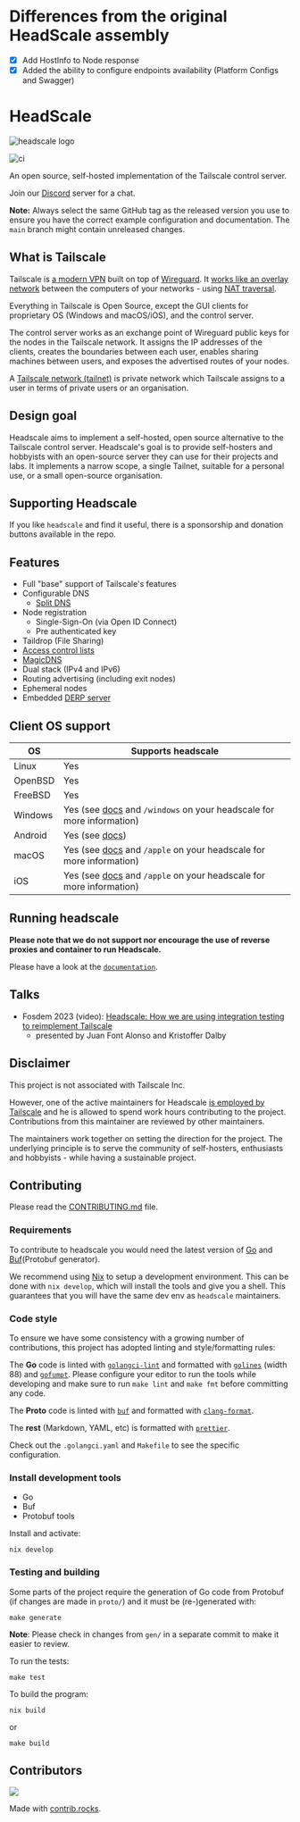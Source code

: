 # Differences from the original HeadScale assembly

- [x] Add HostInfo to Node response
- [x] Added the ability to configure endpoints availability (Platform Configs and Swagger)

# HeadScale

![headscale logo](./docs/logo/headscale3_header_stacked_left.png)

![ci](https://github.com/juanfont/headscale/actions/workflows/test.yml/badge.svg)

An open source, self-hosted implementation of the Tailscale control server.

Join our [Discord](https://discord.gg/c84AZQhmpx) server for a chat.

**Note:** Always select the same GitHub tag as the released version you use
to ensure you have the correct example configuration and documentation.
The `main` branch might contain unreleased changes.

## What is Tailscale

Tailscale is [a modern VPN](https://tailscale.com/) built on top of
[Wireguard](https://www.wireguard.com/).
It [works like an overlay network](https://tailscale.com/blog/how-tailscale-works/)
between the computers of your networks - using
[NAT traversal](https://tailscale.com/blog/how-nat-traversal-works/).

Everything in Tailscale is Open Source, except the GUI clients for proprietary OS
(Windows and macOS/iOS), and the control server.

The control server works as an exchange point of Wireguard public keys for the
nodes in the Tailscale network. It assigns the IP addresses of the clients,
creates the boundaries between each user, enables sharing machines between users,
and exposes the advertised routes of your nodes.

A [Tailscale network (tailnet)](https://tailscale.com/kb/1136/tailnet/) is private
network which Tailscale assigns to a user in terms of private users or an
organisation.

## Design goal

Headscale aims to implement a self-hosted, open source alternative to the Tailscale
control server.
Headscale's goal is to provide self-hosters and hobbyists with an open-source
server they can use for their projects and labs.
It implements a narrow scope, a single Tailnet, suitable for a personal use, or a small
open-source organisation.

## Supporting Headscale

If you like `headscale` and find it useful, there is a sponsorship and donation
buttons available in the repo.

## Features

- Full "base" support of Tailscale's features
- Configurable DNS
  - [Split DNS](https://tailscale.com/kb/1054/dns/#using-dns-settings-in-the-admin-console)
- Node registration
  - Single-Sign-On (via Open ID Connect)
  - Pre authenticated key
- Taildrop (File Sharing)
- [Access control lists](https://tailscale.com/kb/1018/acls/)
- [MagicDNS](https://tailscale.com/kb/1081/magicdns)
- Dual stack (IPv4 and IPv6)
- Routing advertising (including exit nodes)
- Ephemeral nodes
- Embedded [DERP server](https://tailscale.com/blog/how-tailscale-works/#encrypted-tcp-relays-derp)

## Client OS support

| OS      | Supports headscale                                                                                 |
| ------- | -------------------------------------------------------------------------------------------------- |
| Linux   | Yes                                                                                                |
| OpenBSD | Yes                                                                                                |
| FreeBSD | Yes                                                                                                |
| Windows | Yes (see [docs](./docs/windows-client.md) and `/windows` on your headscale for more information)   |
| Android | Yes (see [docs](./docs/android-client.md))                                                         |
| macOS   | Yes (see [docs](./docs/apple-client.md#macos) and `/apple` on your headscale for more information) |
| iOS     | Yes (see [docs](./docs/apple-client.md#ios) and `/apple` on your headscale for more information)   |

## Running headscale

**Please note that we do not support nor encourage the use of reverse proxies
and container to run Headscale.**

Please have a look at the [`documentation`](https://headscale.net/).

## Talks

- Fosdem 2023 (video): [Headscale: How we are using integration testing to reimplement Tailscale](https://fosdem.org/2023/schedule/event/goheadscale/)
  - presented by Juan Font Alonso and Kristoffer Dalby

## Disclaimer

This project is not associated with Tailscale Inc.

However, one of the active maintainers for Headscale [is employed by Tailscale](https://tailscale.com/blog/opensource) and he is allowed to spend work hours contributing to the project. Contributions from this maintainer are reviewed by other maintainers.

The maintainers work together on setting the direction for the project. The underlying principle is to serve the community of self-hosters, enthusiasts and hobbyists - while having a sustainable project.

## Contributing

Please read the [CONTRIBUTING.md](./CONTRIBUTING.md) file.

### Requirements

To contribute to headscale you would need the latest version of [Go](https://golang.org)
and [Buf](https://buf.build)(Protobuf generator).

We recommend using [Nix](https://nixos.org/) to setup a development environment. This can
be done with `nix develop`, which will install the tools and give you a shell.
This guarantees that you will have the same dev env as `headscale` maintainers.

### Code style

To ensure we have some consistency with a growing number of contributions,
this project has adopted linting and style/formatting rules:

The **Go** code is linted with [`golangci-lint`](https://golangci-lint.run) and
formatted with [`golines`](https://github.com/segmentio/golines) (width 88) and
[`gofumpt`](https://github.com/mvdan/gofumpt).
Please configure your editor to run the tools while developing and make sure to
run `make lint` and `make fmt` before committing any code.

The **Proto** code is linted with [`buf`](https://docs.buf.build/lint/overview) and
formatted with [`clang-format`](https://clang.llvm.org/docs/ClangFormat.html).

The **rest** (Markdown, YAML, etc) is formatted with [`prettier`](https://prettier.io).

Check out the `.golangci.yaml` and `Makefile` to see the specific configuration.

### Install development tools

- Go
- Buf
- Protobuf tools

Install and activate:

```shell
nix develop
```

### Testing and building

Some parts of the project require the generation of Go code from Protobuf
(if changes are made in `proto/`) and it must be (re-)generated with:

```shell
make generate
```

**Note**: Please check in changes from `gen/` in a separate commit to make it easier to review.

To run the tests:

```shell
make test
```

To build the program:

```shell
nix build
```

or

```shell
make build
```

## Contributors

<a href="https://github.com/juanfont/headscale/graphs/contributors">
  <img src="https://contrib.rocks/image?repo=juanfont/headscale" />
</a>

Made with [contrib.rocks](https://contrib.rocks).
